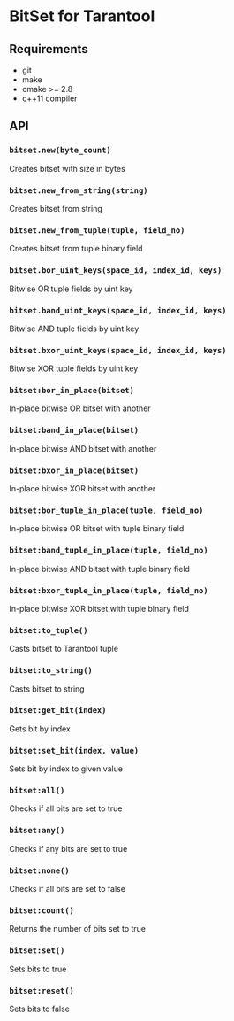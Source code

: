 # BitSet for Tarantool

## Requirements
- git
- make
- cmake >= 2.8
- c++11 compiler

## API
### `bitset.new(byte_count)`
Creates bitset with size in bytes

### `bitset.new_from_string(string)`
Creates bitset from string

### `bitset.new_from_tuple(tuple, field_no)`
Creates bitset from tuple binary field

### `bitset.bor_uint_keys(space_id, index_id, keys)`
Bitwise OR tuple fields by uint key

### `bitset.band_uint_keys(space_id, index_id, keys)`
Bitwise AND tuple fields by uint key

### `bitset.bxor_uint_keys(space_id, index_id, keys)`
Bitwise XOR tuple fields by uint key

### `bitset:bor_in_place(bitset)`
In-place bitwise OR bitset with another

### `bitset:band_in_place(bitset)`
In-place bitwise AND bitset with another

### `bitset:bxor_in_place(bitset)`
In-place bitwise XOR bitset with another

### `bitset:bor_tuple_in_place(tuple, field_no)`
In-place bitwise OR bitset with tuple binary field

### `bitset:band_tuple_in_place(tuple, field_no)`
In-place bitwise AND bitset with tuple binary field

### `bitset:bxor_tuple_in_place(tuple, field_no)`
In-place bitwise XOR bitset with tuple binary field

### `bitset:to_tuple()`
Casts bitset to Tarantool tuple

### `bitset:to_string()`
Casts bitset to string

### `bitset:get_bit(index)`
Gets bit by index

### `bitset:set_bit(index, value)`
Sets bit by index to given value

### `bitset:all()`
Checks if all bits are set to true

### `bitset:any()`
Checks if any bits are set to true

### `bitset:none()`
Checks if all bits are set to false

### `bitset:count()`
Returns the number of bits set to true

### `bitset:set()`
Sets bits to true
 
### `bitset:reset()`
Sets bits to false
